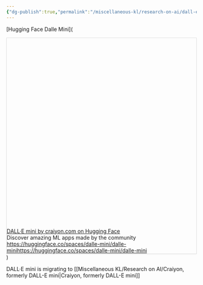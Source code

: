 ```yaml
---
{"dg-publish":true,"permalink":"/miscellaneous-kl/research-on-ai/dall-e-mini-by-craiyon-com-on-hugging-face/"}
---
```


[Hugging Face Dalle Mini](

<div
  style="
    border: 1px solid rgb(222, 222, 222);
    box-shadow: rgba(0, 0, 0, 0.06) 0px 1px 3px;
  "
>
  <div class="w __if _lc _sm _od _alsd _alcd _lh14 _xm _xi _ts _dm">
    <div class="wf">
      <div class="wc">
        <div class="e" style="padding-bottom: 100%">
          <div class="em">
            <a
              href="https://huggingface.co/spaces/dalle-mini/dalle-mini"
              target="_blank"
              rel="noopener"
              data-do-not-bind-click
              class="c"
              style="
                background-image: url('https://thumbnails.huggingface.co/social-thumbnails/spaces/dalle-mini/dalle-mini.png');
              "
            ></a>
          </div>
        </div>
      </div>
      <div class="wt">
        <div class="t _f0 _ffsa _fsn _fwn">
          <div class="th _f1p _fsn _fwb">
            <a href="https://huggingface.co/spaces/dalle-mini/dalle-mini" target="_blank" rel="noopener" class="thl"
              >DALL·E mini by craiyon.com on Hugging Face</a
            >
          </div>
          <div class="td">Discover amazing ML apps made by the community</div>
          <div class="tf _f1m">
            <div class="tc">
              <a href="https://huggingface.co/spaces/dalle-mini/dalle-mini" target="_blank" rel="noopener" class="tw _f1m"
                ><span class="twt">https://huggingface.co/spaces/dalle-mini/dalle-mini</span
                ><span class="twd">https://huggingface.co/spaces/dalle-mini/dalle-mini</span></a
              >
            </div>
          </div>
        </div>
      </div>
    </div>
  </div>
</div>
)

DALL·E mini is migrating to [[Miscellaneous KL/Research on AI/Craiyon, formerly DALL-E mini\|Craiyon, formerly DALL-E mini]]
